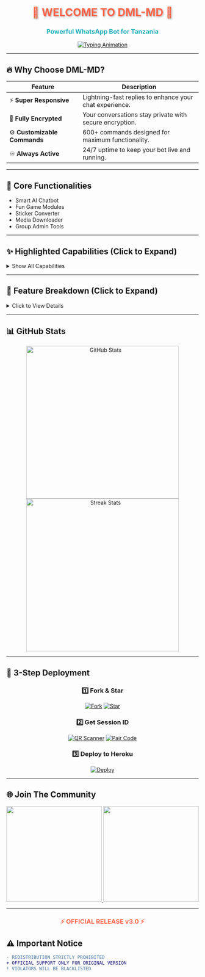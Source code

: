 
<h1 align="center" style="color: #FF6347; text-shadow: 2px 2px 4px rgba(0,0,0,0.3); animation: glow 2s infinite alternate;">🌟 WELCOME TO DML-MD 🌟</h1>
<h3 align="center" style="color: #1BAFBA; font-weight: bold;">Powerful WhatsApp Bot for Tanzania</h3>

<p align="center">
  <a href="https://git.io/typing-svg">
    <img src="https://readme-typing-svg.demolab.com?font=Black+Ops+One&size=40&duration=3000&pause=500&color=FF6347&center=true&width=900&height=100&lines=HELLO+WORLD!+👋;MEET+DML-MD+🤖;ADVANCED+WHATSAPP+BOT+EXPERIENCE+⚡;MADE+WITH+PASSION+BY+DML+💻;OFFICIALLY+TANZANIAN+BOT+🎉" alt="Typing Animation" />
  </a>
</p>

---

## 🔥 **Why Choose DML-MD?**

| Feature | Description |
|---------|-------------|
| ⚡ **Super Responsive** | Lightning-fast replies to enhance your chat experience. |
| 🔐 **Fully Encrypted** | Your conversations stay private with secure encryption. |
| ⚙️ **Customizable Commands** | 600+ commands designed for maximum functionality. |
| ♾️ **Always Active** | 24/7 uptime to keep your bot live and running. |

---

## 🧠 **Core Functionalities**

- Smart AI Chatbot  
- Fun Game Modules  
- Sticker Converter  
- Media Downloader  
- Group Admin Tools

---

## ✨ **Highlighted Capabilities (Click to Expand)**

<details>
  <summary>Show All Capabilities</summary>

  <p align="center">
    <img src="https://img.shields.io/badge/AI_CHATBOT-FF6347?style=for-the-badge&logo=openai&logoColor=white">
    <img src="https://img.shields.io/badge/STICKER_CREATOR-1BAFBA?style=for-the-badge&logo=stickermule&logoColor=white">
    <img src="https://img.shields.io/badge/MEDIA_DOWNLOADER-9400D3?style=for-the-badge&logo=youtube&logoColor=white">
    <img src="https://img.shields.io/badge/GROUP_TOOLS-00FF00?style=for-the-badge&logo=whatsapp&logoColor=white">
    <img src="https://img.shields.io/badge/GAMES-FF0000?style=for-the-badge&logo=steam&logoColor=white">
  </p>

</details>

---

## 🧩 **Feature Breakdown (Click to Expand)**

<details>
  <summary>Click to View Details</summary>

### 🔸 AI Chatbot  
Interact with smart, AI-generated responses—get instant info or just chat like a friend.

### 🔸 Sticker Creator  
Turn images or short clips into fun static and animated WhatsApp stickers.

### 🔸 Media Downloader  
Download videos, audio, and more from YouTube, Facebook, Instagram, and TikTok.

### 🔸 Group Tools  
Auto-welcome, anti-link protection, promote/demote members, and manage chats with ease.

### 🔸 Games  
Play interactive games like quizzes, riddles, trivia, and more—right inside WhatsApp!

</details>

---

## 📊 **GitHub Stats**
<p align="center">
  <a href="https://github.com/MLILA17/DML-MD">
    <img src="https://github-readme-stats.vercel.app/api?username=MLILA17&show_icons=true&theme=radical&include_all_commits=true" alt="GitHub Stats" width="400"/>
    <img src="https://github-readme-streak-stats.herokuapp.com/?user=MLILA17&theme=dark&fire=FF6347&currStreakNum=1BAFBA" alt="Streak Stats" width="400"/>
  </a>
</p>

---

## 🚀 **3-Step Deployment**

<div align="center">

### 1️⃣ **Fork & Star**
[![Fork](https://img.shields.io/github/forks/MLILA17/DML-MD?label=FORK&style=social&logo=git&logoColor=white)](https://github.com/MLILA17/DML-MD/fork)
[![Star](https://img.shields.io/github/stars/MLILA17/DML-MD?label=STAR&style=social&logo=github)](https://github.com/MLILA17/DML-MD)

### 2️⃣ **Get Session ID**
[![QR Scanner](https://img.shields.io/badge/SCAN_QR-FF6347?style=for-the-badge&logo=qr-code&logoColor=white&labelColor=1BAFBA)](https://davincs-id.onrender.com/wasiqr)
[![Pair Code](https://img.shields.io/badge/GET_PAIR_CODE-1BAFBA?style=for-the-badge&logo=connectdevelop&logoColor=white&labelColor=FF6347)](https://davincs-id.onrender.com/pair)

### 3️⃣ **Deploy to Heroku**
[![Deploy](https://img.shields.io/badge/DEPLOY_TO_HEROKU-430098?style=for-the-badge&logo=heroku&logoColor=white)](https://heroku.com/deploy?template=https://github.com/MLILA17/DML-MD)

</div>

---

## 🌐 **Join The Community**

<p align="center">
  <a href="https://chat.whatsapp.com/FunyTxSwaKI7E5Q4z8YGbS">
    <img src="https://img.shields.io/badge/JOIN_WHATSAPP_GROUP-25D366?style=for-the-badge&logo=whatsapp&logoColor=white" width="250">
  </a>
  <a href="https://whatsapp.com/channel/0029Vb2hoPpDZ4Lb3mSkVI3C">
    <img src="https://img.shields.io/badge/WHATSAPP_CHANNEL-075E54?style=for-the-badge&logo=whatsapp&logoColor=white" width="250">
  </a>
</p>

---

<h3 align="center" style="color: #FF6347; animation: pulse 1.5s infinite;">⚡ OFFICIAL RELEASE v3.0 ⚡</h3>

## ⚠️ **Important Notice**
```diff
- REDISTRIBUTION STRICTLY PROHIBITED 
+ OFFICIAL SUPPORT ONLY FOR ORIGINAL VERSION
! VIOLATORS WILL BE BLACKLISTED
